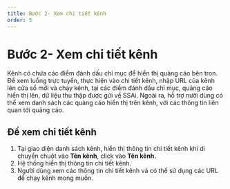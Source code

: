 ```yaml
---
title: Bước 2- Xem chi tiết kênh
order: 5
---
```


# Bước 2- Xem chi tiết kênh
Kênh có chứa các điểm đánh dấu chỉ mục để hiển thị quảng cáo bên tron. Để xem luồng trực tuyến, thực hiện vào chi tiết kênh, nhập URL của kênh lên cửa sổ mới và chạy kênh, tại các điểm đánh dấu chỉ mục, quảng cáo hiển thị lên, dữ liệu thu thập được gửi về SSAi. Ngoài ra, hỗ trợ nười dùng có thể xem danh sách các quảng cáo hiển thị trên kênh, với các thông tin liên quan tới quảng cáo.

## Để xem chi tiết kênh

1. Tại giao diện danh sách kênh, hiển thị thông tin chi tiết kênh khi di chuyển chuột vào **Tên kênh**, click vào **Tên kênh.**
2. Hệ thống hiển thị thông tin chi tiết kênh.
3. Người dùng xem các thông tin chi tiết kênh và có thể sử dụng các URL để chạy kênh mong muốn.
